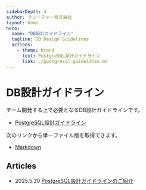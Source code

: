 ```yaml
---
sidebarDepth: 4
author: フューチャー株式会社
layout: home
hero:
  name: "DB設計ガイドライン"
  tagline: DB Design Guidelines
  actions:
    - theme: brand
      text: PostgreSQL設計ガイドライン
      link: ./postgresql_guidelines.md
---
```


# DB設計ガイドライン

チーム開発する上で必要となるDB設計ガイドラインです。

- [PostgreSQL設計ガイドライン](postgresql_guidelines.md)

次のリンクから単一ファイル版を取得できます。

- [Markdown](https://github.com/future-architect/arch-guidelines/blob/main/documents/forDB/postgresql_guidelines.md)

## Articles

- 2025.5.30 [PostgreSQL設計ガイドラインのご紹介](https://future-architect.github.io/articles/20250530a/)
